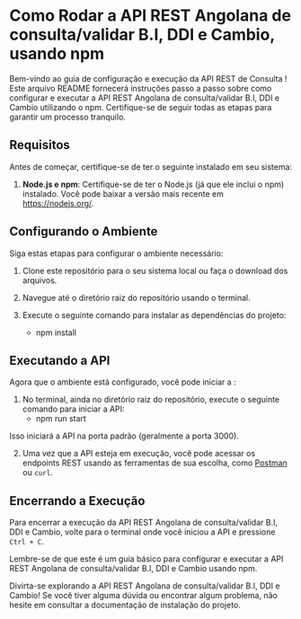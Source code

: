 # Como Rodar a API REST Angolana de consulta/validar B.I, DDI e  Cambio,  usando npm

Bem-vindo ao guia de configuração e execução da API REST de Consulta ! 
Este arquivo README fornecerá instruções passo a passo sobre como configurar e executar a API REST Angolana de consulta/validar B.I, DDI e  Cambio utilizando o npm. Certifique-se de seguir todas as etapas para garantir um processo tranquilo.

## Requisitos

Antes de começar, certifique-se de ter o seguinte instalado em seu sistema:

1. **Node.js e npm**: Certifique-se de ter o Node.js (já que ele inclui o npm) instalado. Você pode baixar a versão mais recente em https://nodejs.org/.

 

## Configurando o Ambiente

Siga estas etapas para configurar o ambiente necessário:

1. Clone este repositório para o seu sistema local ou faça o download dos arquivos.

2. Navegue até o diretório raiz do repositório usando o terminal.

3. Execute o seguinte comando para instalar as dependências do projeto:
    * npm install    
  

## Executando a API

Agora que o ambiente está configurado, você pode iniciar a :

1. No terminal, ainda no diretório raiz do repositório, execute o seguinte comando para iniciar a API:
    * npm run start
   
Isso iniciará a API na porta padrão (geralmente a porta 3000).

2. Uma vez que a API esteja em execução, você pode acessar os endpoints REST usando as ferramentas de sua escolha, como [Postman](https://www.postman.com/) ou `curl`.

## Encerrando a Execução

Para encerrar a execução da API REST Angolana de consulta/validar B.I, DDI e  Cambio, volte para o terminal onde você iniciou a API e pressione `Ctrl + C`.

Lembre-se de que este é um guia básico para configurar e executar a API REST Angolana de consulta/validar B.I, DDI e  Cambio   usando npm. 

Divirta-se explorando a API REST Angolana de consulta/validar B.I, DDI e  Cambio! Se você tiver alguma dúvida ou encontrar algum problema, não hesite em consultar a documentação de instalação do projeto.


